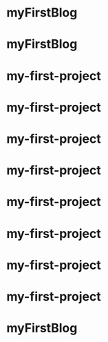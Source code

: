 # myFirstBlog
# myFirstBlog
# my-first-project
# my-first-project
# my-first-project
# my-first-project
# my-first-project
# my-first-project
# my-first-project
# my-first-project
# myFirstBlog

